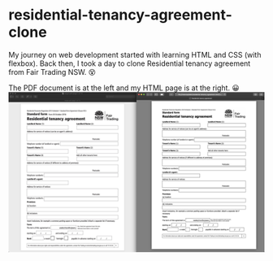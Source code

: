 # residential-tenancy-agreement-clone

My journey on web development started with learning HTML and CSS (with flexbox).
Back then, I took a day to clone Residential tenancy agreement from Fair Trading NSW. 😵

The PDF document is at the left and my HTML page is at the right. 😀
![PDF file vs my HTML](compared.jpg)
